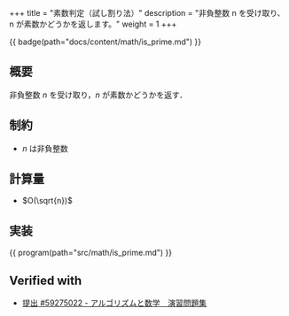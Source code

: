 +++
title = "素数判定（試し割り法）"
description = "非負整数 n を受け取り、n が素数かどうかを返します。"
weight = 1
+++

{{ badge(path="docs/content/math/is_prime.md") }}

## 概要
非負整数 $n$ を受け取り，$n$ が素数かどうかを返す．

## 制約
- $n$ は非負整数

## 計算量
- $O(\sqrt{n})$

## 実装
{{ program(path="src/math/is_prime.md") }}

## Verified with
- [提出 #59275022 - アルゴリズムと数学　演習問題集](https://atcoder.jp/contests/math-and-algorithm/submissions/59275022)
